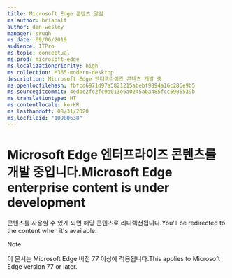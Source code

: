```yaml
---
title: Microsoft Edge 콘텐츠 알림
ms.author: brianalt
author: dan-wesley
manager: srugh
ms.date: 09/06/2019
audience: ITPro
ms.topic: conceptual
ms.prod: microsoft-edge
ms.localizationpriority: high
ms.collection: M365-modern-desktop
description: Microsoft Edge 엔터프라이즈 콘텐츠 개발 중
ms.openlocfilehash: fbfcd6971d97a5821215abebf9894a16c286e9b5
ms.sourcegitcommit: 4edbe2fc2fc9a013e6a0245aba485fcc5905539b
ms.translationtype: HT
ms.contentlocale: ko-KR
ms.lasthandoff: 08/31/2020
ms.locfileid: "10980638"
---
```

# <span data-ttu-id="826f0-103">Microsoft Edge 엔터프라이즈 콘텐츠를 개발 중입니다.</span><span class="sxs-lookup"><span data-stu-id="826f0-103">Microsoft Edge enterprise content is under development</span></span>

<span data-ttu-id="826f0-104">콘텐츠를 사용할 수 있게 되면 해당 콘텐츠로 리디렉션됩니다.</span><span class="sxs-lookup"><span data-stu-id="826f0-104">You'll be redirected to the content when it's available.</span></span>

> [!NOTE]
> <span data-ttu-id="826f0-105">이 문서는 Microsoft Edge 버전 77 이상에 적용됩니다.</span><span class="sxs-lookup"><span data-stu-id="826f0-105">This applies  to Microsoft Edge version 77 or later.</span></span>
